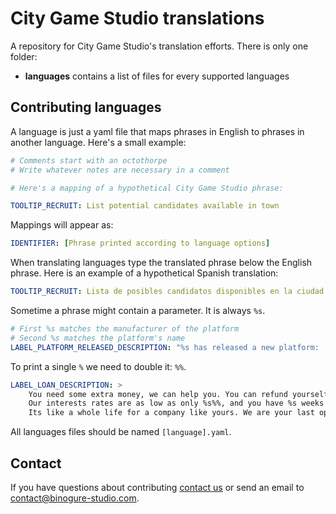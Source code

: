 # City Game Studio translations

A repository for City Game Studio's translation efforts. There is only one folder:

- **languages** contains a list of files for every supported languages

## Contributing languages

A language is just a yaml file that maps phrases in English to phrases in another
language. Here's a small example:

```yaml
# Comments start with an octothorpe
# Write whatever notes are necessary in a comment

# Here's a mapping of a hypothetical City Game Studio phrase:

TOOLTIP_RECRUIT: List potential candidates available in town
```

Mappings will appear as:

```yaml
IDENTIFIER: [Phrase printed according to language options]
```

When translating languages type the translated phrase below the English phrase.
Here is an example of a hypothetical Spanish translation:

```yaml
TOOLTIP_RECRUIT: Lista de posibles candidatos disponibles en la ciudad.
```

Sometime a phrase might contain a parameter. It is always `%s`.

```yaml
# First %s matches the manufacturer of the platform
# Second %s matches the platform's name
LABEL_PLATFORM_RELEASED_DESCRIPTION: "%s has released a new platform: '%s'"
```

To print a single `%` we need to double it: `%%`.

```yaml
LABEL_LOAN_DESCRIPTION: >
    You need some extra money, we can help you. You can refund yourself with a loan of %s$.
    Our interests rates are as low as only %s%%, and you have %s weeks to repay.
    Its like a whole life for a company like yours. We are your last option, let yourself be tempted.
```
All languages files should be named `[language].yaml`.

## Contact

If you have questions about contributing [contact us](https://www.binogure-studio.com)
or send an email to contact@binogure-studio.com.

